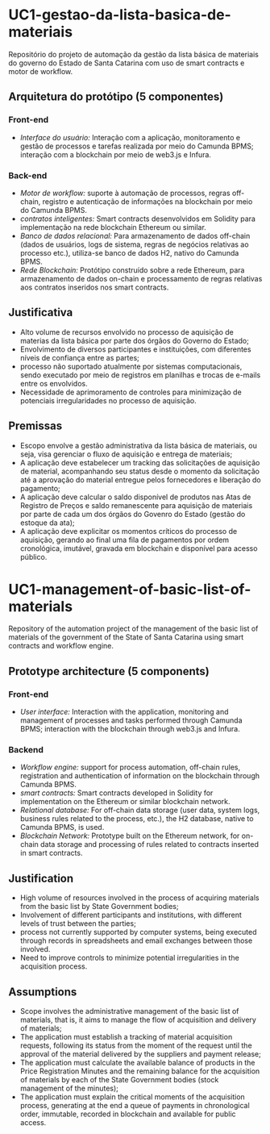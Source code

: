 # UC1-gestao-da-lista-basica-de-materiais
 Repositório do projeto de automação da gestão da lista básica de materiais do governo do Estado de Santa Catarina com uso de smart contracts e motor de workflow.
 
 ## Arquitetura do protótipo (5 componentes)
 ### **Front-end**
 - *Interface do usuário:* Interação com a aplicação, monitoramento e gestão de processos e tarefas realizada por meio do Camunda BPMS; interação com a blockchain por meio de web3.js e Infura.

### **Back-end**
 - *Motor de workflow:* suporte à automação de processos, regras off-chain, registro e autenticação de informações na blockchain por meio do Camunda BPMS.
 - *contratos inteligentes:* Smart contracts desenvolvidos em Solidity para implementação na rede blockchain Ethereum ou similar.
 - *Banco de dados relacional:* Para armazenamento de dados off-chain (dados de usuários, logs de sistema, regras de negócios relativas ao processo etc.), utiliza-se banco de dados H2, nativo do Camunda BPMS.
 - *Rede Blockchain:* Protótipo construído sobre a rede Ethereum, para armazenamento de dados on-chain e processamento de regras relativas aos contratos inseridos nos smart contracts.

## **Justificativa**
- Alto volume de recursos envolvido no processo de aquisição de materias da lista básica por parte dos órgãos do Governo do Estado;
- Envolvimento de diversos participantes e instituições, com diferentes níveis de confiança entre as partes;
- processo não suportado atualmente por sistemas computacionais, sendo executado por meio de registros em planilhas e trocas de e-mails entre os envolvidos.
- Necessidade de aprimoramento de controles para minimização de potenciais irregularidades no processo de aquisição.

## **Premissas**
- Escopo envolve a gestão administrativa da lista básica de materiais, ou seja, visa gerenciar o fluxo de aquisição e entrega de materiais;
- A aplicação deve estabelecer um tracking das solicitações de aquisição de material, acompanhando seu status desde o momento da solicitação até a aprovação do material entregue pelos fornecedores e liberação do pagamento;
- A aplicação deve calcular o saldo disponível de produtos nas Atas de Registro de Preços e saldo remanescente para aquisição de materiais por parte de cada um dos órgãos do Govenro do Estado (gestão do estoque da ata);
- A aplicação deve explicitar os momentos críticos do processo de aquisição, gerando ao final uma fila de pagamentos por ordem cronológica, imutável, gravada em blockchain e disponível para acesso público.

# UC1-management-of-basic-list-of-materials
 Repository of the automation project of the management of the basic list of materials of the government of the State of Santa Catarina using smart contracts and workflow engine.
 
 ## Prototype architecture (5 components)
 ### **Front-end**
 - *User interface:* Interaction with the application, monitoring and management of processes and tasks performed through Camunda BPMS; interaction with the blockchain through web3.js and Infura.

### **Backend**
 - *Workflow engine:* support for process automation, off-chain rules, registration and authentication of information on the blockchain through Camunda BPMS.
 - *smart contracts:* Smart contracts developed in Solidity for implementation on the Ethereum or similar blockchain network.
 - *Relational database:* For off-chain data storage (user data, system logs, business rules related to the process, etc.), the H2 database, native to Camunda BPMS, is used.
 - *Blockchain Network:* Prototype built on the Ethereum network, for on-chain data storage and processing of rules related to contracts inserted in smart contracts.

## **Justification**
- High volume of resources involved in the process of acquiring materials from the basic list by State Government bodies;
- Involvement of different participants and institutions, with different levels of trust between the parties;
- process not currently supported by computer systems, being executed through records in spreadsheets and email exchanges between those involved.
- Need to improve controls to minimize potential irregularities in the acquisition process.

## **Assumptions**
- Scope involves the administrative management of the basic list of materials, that is, it aims to manage the flow of acquisition and delivery of materials;
- The application must establish a tracking of material acquisition requests, following its status from the moment of the request until the approval of the material delivered by the suppliers and payment release;
- The application must calculate the available balance of products in the Price Registration Minutes and the remaining balance for the acquisition of materials by each of the State Government bodies (stock management of the minutes);
- The application must explain the critical moments of the acquisition process, generating at the end a queue of payments in chronological order, immutable, recorded in blockchain and available for public access.
